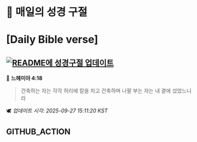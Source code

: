 # 🙏 매일의 성경 구절
# [Daily Bible verse]
## [![README에 성경구절 업데이트](https://github.com/DONGSUKA/first_test/actions/workflows/update-readme-bible.yml/badge.svg)](https://github.com/DONGSUKA/first_test/actions/workflows/update-readme-bible.yml)
<!-- START_BIBLE_VERSE -->
📖 **느헤미야 4:18**
> 건축하는 자는 각각 허리에 칼을 차고 건축하며 나팔 부는 자는 내 곁에 섰었느니라

🕊️ _업데이트 시각: 2025-09-27 15:11:20 KST_
  <!-- END_BIBLE_VERSE -->
## GITHUB_ACTION
